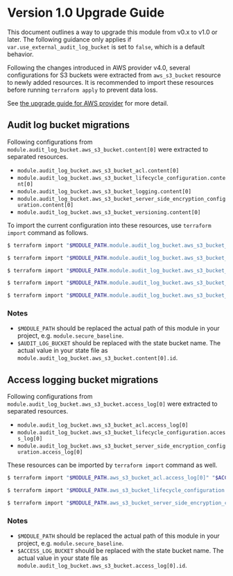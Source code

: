 # Version 1.0 Upgrade Guide

This document outlines a way to upgrade this module from v0.x to v1.0 or later.
The following guidance only applies if `var.use_external_audit_log_bucket` is set to `false`, which is a default behavior.

Following the changes introduced in AWS provider v4.0, several configurations for S3 buckets were extracted from `aws_s3_bucket` resource to newly added resources.
It is recommended to import these resources before running `terraform apply` to prevent data loss.

See [the upgrade guide for AWS provider] for more detail.

## Audit log bucket migrations

Following configurations from `module.audit_log_bucket.aws_s3_bucket.content[0]` were extracted to separated resources.

- `module.audit_log_bucket.aws_s3_bucket_acl.content[0]`
- `module.audit_log_bucket.aws_s3_bucket_lifecycle_configuration.content[0]`
- `module.audit_log_bucket.aws_s3_bucket_logging.content[0]`
- `module.audit_log_bucket.aws_s3_bucket_server_side_encryption_configuration.content[0]`
- `module.audit_log_bucket.aws_s3_bucket_versioning.content[0]`

To import the current configuration into these resources, use `terraform import` command as follows.

```sh
$ terraform import "$MODULE_PATH.module.audit_log_bucket.aws_s3_bucket_acl.content[0]" "$AUDIT_LOG_BUCKET"

$ terraform import "$MODULE_PATH.module.audit_log_bucket.aws_s3_bucket_lifecycle_configuration.content[0]" "$AUDIT_LOG_BUCKET"

$ terraform import "$MODULE_PATH.module.audit_log_bucket.aws_s3_bucket_logging.content[0]" "$AUDIT_LOG_BUCKET"

$ terraform import "$MODULE_PATH.module.audit_log_bucket.aws_s3_bucket_server_side_encryption_configuration.content[0]" "$AUDIT_LOG_BUCKET"

$ terraform import "$MODULE_PATH.module.audit_log_bucket.aws_s3_bucket_versioning.content[0]" "$AUDIT_LOG_BUCKET"
```

### Notes

- `$MODULE_PATH` should be replaced the actual path of this module in your project, e.g. `module.secure_baseline`.
- `$AUDIT_LOG_BUCKET` should be replaced with the state bucket name. The actual value in your state file as `module.audit_log_bucket.aws_s3_bucket.content[0].id`.

## Access logging bucket migrations

Following configurations from `module.audit_log_bucket.aws_s3_bucket.access_log[0]` were extracted to separated resources.

- `module.audit_log_bucket.aws_s3_bucket_acl.access_log[0]`
- `module.audit_log_bucket.aws_s3_bucket_lifecycle_configuration.access_log[0]`
- `module.audit_log_bucket.aws_s3_bucket_server_side_encryption_configuration.access_log[0]`

These resources can be imported by `terraform import` command as well.

```sh
$ terraform import "$MODULE_PATH.aws_s3_bucket_acl.access_log[0]" "$ACCESS_LOG_BUCKET"

$ terraform import "$MODULE_PATH.aws_s3_bucket_lifecycle_configuration.access_log[0]" "$ACCESS_LOG_BUCKET"

$ terraform import "$MODULE_PATH.aws_s3_bucket_server_side_encryption_configuration.access_log[0]" "$ACCESS_LOG_BUCKET"

```

### Notes

- `$MODULE_PATH` should be replaced the actual path of this module in your project, e.g. `module.secure_baseline`.
- `$ACCESS_LOG_BUCKET` should be replaced with the state bucket name. The actual value in your state file as `module.audit_log_bucket.aws_s3_bucket.access_log[0].id`.

[aws provider]: https://github.com/hashicorp/terraform-provider-aws
[the upgrade guide for aws provider]: https://registry.terraform.io/providers/hashicorp/aws/latest/docs/guides/version-4-upgrade

